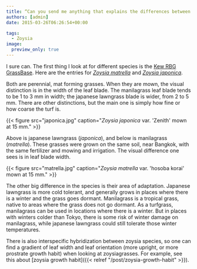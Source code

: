 ```yaml
---
title: “Can you send me anything that explains the differences between matrella and japonica?”
authors: [admin]
date: 2015-03-26T06:26:54+00:00

tags:
  - Zoysia
image:
  preview_only: true
---
```


I sure can. The first thing I look at for different species is the [Kew RBG GrassBase](https://www.kew.org/data/grasses-db.html). Here are the entries for [*Zoysia matrella*](https://www.kew.org/data/grasses-db/www/imp10910.htm) and [*Zoysia japonica*](https://www.kew.org/data/grasses-db/www/imp10907.htm).

Both are perennial, mat forming grasses. When they are mown, the visual distinction is in the width of the leaf blade. The manilagrass leaf blade tends to be 1 to 3 mm in width; the japanese lawngrass blade is wider, from 2 to 5 mm. There are other distinctions, but the main one is simply how fine or how coarse the turf is.

{{< figure src="japonica.jpg" caption="*Zoysia japonica* var. 'Zenith' mown at 15 mm." >}}

Above is japanese lawngrass (*japonica*), and below is manilagrass (*matrella*). These grasses were grown on the same soil, near Bangkok, with the same fertilizer and mowing and irrigation. The visual difference one sees is in leaf blade width.

{{< figure src="matrella.jpg" caption="*Zoysia matrella* var. 'hosoba korai' mown at 15 mm." >}}

The other big difference in the species is their area of adaptation. Japanese lawngrass is more cold tolerant, and generally grows in places where there is a winter and the grass goes dormant. Manilagrass is a tropical grass, native to areas where the grass does not go dormant. As a turfgrass, manilagrass can be used in locations where there is a winter. But in places with winters colder than Tokyo, there is some risk of winter damage on manilagrass, while japanese lawngrass could still tolerate those winter temperatures.

There is also interspecific hybridization between zoysia species, so one can find a gradient of leaf width and leaf orientation (more upright, or more prostrate growth habit) when looking at zoysiagrasses. For example, see this about [zoysia growth habit]({{< relref "/post/zoysia-growth-habit" >}}).
